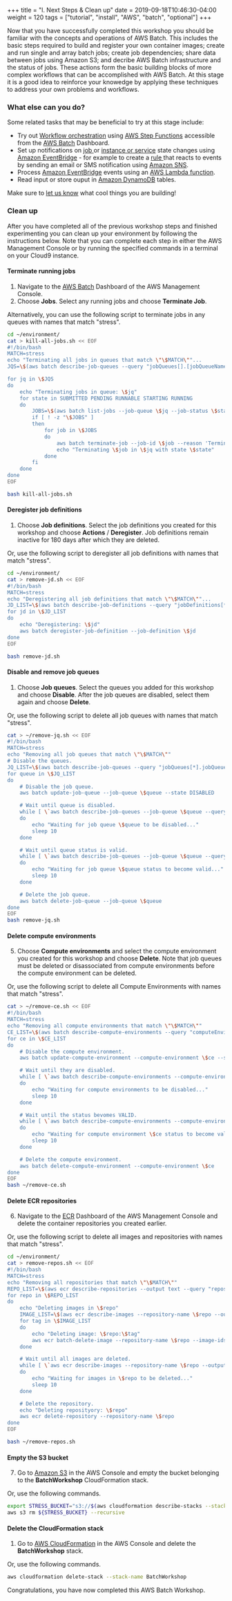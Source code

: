 +++
title = "l. Next Steps & Clean up"
date = 2019-09-18T10:46:30-04:00
weight = 120
tags = ["tutorial", "install", "AWS", "batch", "optional"]
+++

Now that you have successfully completed this workshop you should be familiar with the concepts and operations of AWS Batch. This includes the basic steps required to build and register your own container images; create and run single and array batch jobs; create job dependencies; share data between jobs using Amazon S3; and decribe AWS Batch infrastructure and the status of jobs. These actions form the basic building blocks of more complex workflows that can be accomplished with AWS Batch. At this stage it is a good idea to reinforce your knowedge by applying these techniques to address your own problems and workflows.


### What else can you do?

Some related tasks that may be beneficial to try at this stage include:

- Try out [Workflow orchestration](https://console.aws.amazon.com/batch/home#stepfunctions) using [AWS Step Functions](https://aws.amazon.com/step-functions/) accessible from the [AWS Batch](https://console.aws.amazon.com/batch) Dashboard.
- Set up notifications on [job ](https://docs.aws.amazon.com/batch/latest/userguide/batch_cwe_events.html) or [instance or service](https://docs.aws.amazon.com/eventbridge/latest/userguide/eb-service-event.html) state changes using [Amazon EventBridge](https://docs.aws.amazon.com/eventbridge/) - for example to create a [rule ](https://docs.aws.amazon.com/eventbridge/latest/userguide/eb-create-rule.html) that reacts to events by sending an email or SMS notification using [Amazon SNS](https://docs.aws.amazon.com/AmazonCloudWatch/latest/monitoring/US_SetupSNS.html).
- Process  [Amazon EventBridge](https://docs.aws.amazon.com/eventbridge/) events using an [AWS Lambda function](https://docs.aws.amazon.com/eventbridge/latest/userguide/eb-run-lambda-schedule.html).
- Read input or store ouput in  [Amazon DynamoDB](https://aws.amazon.com/dynamodb/) tables.

Make sure to [let us know](aws-hpc-workshop@amazon.com) what cool things you are building!

### Clean up

After you have completed all of the previous workshop steps and finished experimenting you can clean up your environment by following the instructions below. Note that you can complete each step in either the AWS Management Console or by running the specified commands in a terminal on your Cloud9 instance.

#### Terminate running jobs

1. Navigate to the [AWS Batch](https://console.aws.amazon.com/batch) Dashboard of the AWS Management Console.
2. Choose **Jobs**. Select any running jobs and choose **Terminate Job**. 

Alternatively, you can use the following script to terminate jobs in any queues with names that match "stress".
```bash
cd ~/environment/
cat > kill-all-jobs.sh << EOF
#!/bin/bash
MATCH=stress
echo "Terminating all jobs in queues that match \"\$MATCH\""...
JQS=\$(aws batch describe-job-queues --query "jobQueues[].[jobQueueName]" --output text | grep \$MATCH)

for jq in \$JQS
do
    echo "Terminating jobs in queue: \$jq"
    for state in SUBMITTED PENDING RUNNABLE STARTING RUNNING
    do
        JOBS=\$(aws batch list-jobs --job-queue \$jq --job-status \$state --query "jobSummaryList[].[jobId]" --output text)
        if [ ! -z "\$JOBS" ]
        then
            for job in \$JOBS
            do
                aws batch terminate-job --job-id \$job --reason 'Terminating job'
                echo "Terminating \$job in \$jq with state \$state"
            done
        fi
    done
done
EOF

bash kill-all-jobs.sh
```
#### Deregister job definitions
1. Choose **Job definitions**. Select the job definitions you created for this workshop and choose **Actions** / **Deregister**. Job definitions remain inactive for 180 days after which they are deleted.

Or, use the following script to deregister all job definitions with names that match "stress".
```bash
cd ~/environment/
cat > remove-jd.sh << EOF
#!/bin/bash
MATCH=stress
echo "Deregistering all job definitions that match \"\$MATCH\""...
JD_LIST=\$(aws batch describe-job-definitions --query "jobDefinitions[*].[jobDefinitionArn]" | jq -r ".[]" | grep arn | cut -f2 -d\" | grep \$MATCH)
for jd in \$JD_LIST
do
    echo "Deregistering: \$jd"
    aws batch deregister-job-definition --job-definition \$jd
done
EOF

bash remove-jd.sh
```
#### Disable and remove job queues
1. Choose **Job queues**. Select the queues you added for this workshop and choose **Disable**. After the job queues are disabled, select them again and choose **Delete**. 

Or, use the following script to delete all job queues with names that match "stress".
```bash
cat > ~/remove-jq.sh << EOF
#!/bin/bash
MATCH=stress
echo "Removing all job queues that match \"\$MATCH\""
# Disable the queues.
JQ_LIST=\$(aws batch describe-job-queues --query "jobQueues[*].jobQueueArn" | jq -r ".[]" | grep \$MATCH)
for queue in \$JQ_LIST
do
    # Disable the job queue.
    aws batch update-job-queue --job-queue \$queue --state DISABLED

    # Wait until queue is disabled.
    while [ \`aws batch describe-job-queues --job-queue \$queue --query "jobQueues[*].state" | jq -r ".[]" | grep DISABLED | wc -l\` -ne 1 ]
    do
        echo "Waiting for job queue \$queue to be disabled..."
        sleep 10
    done

    # Wait until queue status is valid.
    while [ \`aws batch describe-job-queues --job-queue \$queue --query "jobQueues[*].status" | jq -r ".[]" | grep VALID | wc -l\` -ne 1 ]
    do
        echo "Waiting for job queue \$queue status to become valid..."
        sleep 10
    done

    # Delete the job queue.
    aws batch delete-job-queue --job-queue \$queue
done
EOF
bash remove-jq.sh
```
#### Delete compute environments
5. Choose **Compute environments** and select the compute environment you created for this workshop and choose **Delete**. Note that job queues must be deleted or disassociated from compute environments before the compute environment can be deleted. 

Or, use the following script to delete all Compute Environments with names that match "stress".
```bash
cat > ~/remove-ce.sh << EOF
#!/bin/bash
MATCH=stress
echo "Removing all compute environments that match \"\$MATCH\""
CE_LIST=\$(aws batch describe-compute-environments --query "computeEnvironments[*].computeEnvironmentArn" | jq -r ".[]" | grep \$MATCH)
for ce in \$CE_LIST
do
    # Disable the compute environment.
    aws batch update-compute-environment --compute-environment \$ce --state DISABLED

    # Wait until they are disabled.
    while [ \`aws batch describe-compute-environments --compute-environment \$ce --query "computeEnvironments[*].state" | jq -r ".[]" | grep DISABLED | wc -l\` -ne 1 ]
    do
        echo "Waiting for compute environments to be disabled..."
        sleep 10
    done

    # Wait until the status bevomes VALID.
    while [ \`aws batch describe-compute-environments --compute-environment \$ce --query "computeEnvironments[*].status" | jq -r ".[]" | grep VALID | wc -l\` -ne 1 ]
    do
        echo "Waiting for compute environment \$ce status to become valid..."
        sleep 10
    done

    # Delete the compute environment. 
    aws batch delete-compute-environment --compute-environment \$ce 
done
EOF
bash ~/remove-ce.sh
```
#### Delete ECR repositories
6. Navigate to the [ECR](https://console.aws.amazon.com/ecr/repositories) Dashboard of the AWS Management Console and delete the container repositories you created earlier. 

Or, use the following script to delete all images and repositories with names that match "stress".
```bash
cd ~/environment/
cat > remove-repos.sh << EOF
#!/bin/bash
MATCH=stress
echo "Removing all repositories that match \"\$MATCH\""
REPO_LIST=\$(aws ecr describe-repositories --output text --query "repositories[].[repositoryName]" | grep \$MATCH)
for repo in \$REPO_LIST
do
    echo "Deleting images in \$repo"
    IMAGE_LIST=\$(aws ecr describe-images --repository-name \$repo --output text --query "imageDetails[].[imageTags]")
    for tag in \$IMAGE_LIST
    do
        echo "Deleting image: \$repo:\$tag"
        aws ecr batch-delete-image --repository-name \$repo --image-ids imageTag=\$tag
    done

    # Wait until all images are deleted.
    while [ \`aws ecr describe-images --repository-name \$repo --output text --query "imageDetails[].[imageTags]" | wc -l\` -gt 0 ]
    do
        echo "Waiting for images in \$repo to be deleted..."
        sleep 10
    done

    # Delete the repository.
    echo "Deleting reposityory: \$repo"
    aws ecr delete-repository --repository-name \$repo
done
EOF

bash ~/remove-repos.sh
```
#### Empty the S3 bucket
7. Go to [Amazon S3](https://console.aws.amazon.com/s3/) in the AWS Console and empty the bucket belonging to the **BatchWorkshop** CloudFormation stack. 

Or, use the following commands.
```bash
export STRESS_BUCKET="s3://$(aws cloudformation describe-stacks --stack-name $STACK_NAME --output text --query 'Stacks[0].Outputs[?OutputKey == `Bucket`].OutputValue')"
aws s3 rm ${STRESS_BUCKET} --recursive
```
#### Delete the CloudFormation stack
1. Go to [AWS CloudFormation](https://console.aws.amazon.com/cloudformation/) in the AWS Console and delete the **BatchWorkshop** stack. 

Or, use the following commands.
```bash
aws cloudformation delete-stack --stack-name BatchWorkshop
```

Congratulations, you have now completed this AWS Batch Workshop. 
